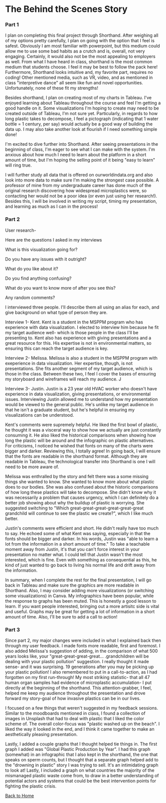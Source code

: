 # The Behind the Scenes Story
### Part 1
I plan on completing this final project through Shorthand. After weighing all of my options pretty carefully, I plan on going with the option that I feel is safest. Obviously I am most familiar with powerpoint, but this medium could allow me to use some bad habits as a crutch and is, overall, not very engaging. Certainly, it would also not be the most appealing to employers as well. From what I have heard in class, shorthand is the most common medium that students choose. I feel it may be best to follow the pack here! Furthermore, Shorthand looks intuitive and, my favorite part, requires no coding! Other mentioned media, such as VR, video, and as mentioned in class "interpretive dance" all seem like fun and novel opportunities. Unfortunately, none of these fit my strengths!

Besides shorthand, I plan on creating most of my charts in Tableau. I've enjoyed learning about Tableau throughout the course and feel I'm getting a good handle on it. Some visualizations I'm hoping to create may need to be created outside of Tableau, I'm not sure yet. Particularly, in regards to how long plastic takes to decompose, I feel a pictograph (indicating that 1 water bottle = 1 century, per say) would actually be a good way of building the data up. I may also take another look at flourish if I need something simple done!

I'm excited to dive further into Shorthand. After seeing presentations in the beginning of class, I'm eager to see what I can make with the system. I'm anxious about how much I need to learn about the platform in a short amount of time, but I'm hoping the selling point of it being "easy to learn" will ring true.

I will further study all data that is offered on ourworldindata.org and also look into more data to make sure I'm making the strongest case possible. A professor of mine from my undergraduate career has done much of the original research discovering how widespread microplastics were, so contacting her would not be a poor idea (or even just using her research!). Besides this, I will be involved in writing my script, timing my presentation, and learning as much as I can in the process!
### Part 2
User research-

Here are the questions I asked in my interviews

What is this visualization going for?

Do you have any issues with it outright?

What do you like about it?

Do you find anything confusing?

What do you want to know more of after you see this?

Any random comments?

I interviewed three people. I'll describe them all using an alias for each, and give background on what type of person they are.

Interview 1- Kent. Kent is a student in the MSPPM program who has experience with data visualization. I elected to interview him because he fit my target audience well- which is those people in the class I'll be presenting to. Kent also has experience with giving presentations and a great resource for this. His expertise is not in environmental matters, so ensuring this can reach the target audience is key.

Interview 2- Melissa. Melissa is also a student in the MSPPM program with exeperience in data visualization. Her expertise, though, is not presentations. She fits another segment of my target audience, which is those in the class. Between these two, I feel I cover the bases of ensuring my storyboard and wireframes will reach my audience. J

Interview 3- Justin. Justin is a 23 year old HVAC worker who doesn't have experience in data visualization, giving presentations, or environmental issues. Interviewing Justin allowed me to understand how my presentation would be viewed to the general public. He's unlike my target audience in that he isn't a graduate student, but he's helpful in ensuring my visualizations can be understood.

Kent's comments were supremely helpful. He liked the first bowl of plastic, he thought it was a visceral way to show how we actually are just constantly consuming it. He also liked the historical comparisons when showing how long the plastic will be around and the infographic on plastic alternatives. For criticisms, I noticed he wished that fonts on many of the charts were bigger and darker. Reviewing this, I totally agree! In going back, I will ensure that the fonts are readable in the shorthand format. Although they are readable in Tableau, the technological transfer into Shorthand is one I will need to be more aware of.

Melissa was enthralled by the story and felt there was a some missing things she wanted to know. She wanted to know more about what plastic does to our bodies. She was also confused about the historic comparisons of how long these plastics will take to decompose. She didn't know why it was necessarily a problem that causes urgency, which I can definitely do a better job showing about why the buildup of plastic is worrying. She suggested switching to "Which great-great-great-great-great-great grandchild will continue to see the plastic we create?", which I like much better.

Justin's comments were efficient and short. He didn't really have too much to say. He echoed some of what Kent was saying, especially in that the fonts should be bigger and darker. In his words, Justin was "able to learn a lot from the information in a short amount of time." To take a teachable moment away from Justin, it's that you can't force interest in your presentation no matter what. I could tell that Justin wasn't the most interested, which is fine. Even with something as consequential as this, he kind of just wanted to go back to living his normal life and drift away from the information.

In summary, when I complete the rest for the final presentation, I will go back in Tableau and make sure the graphics are more readable in Shorthand. Also, I may consider adding more visualizations (or switching some visualizations) in Canva. My infographics have been popular, while the response to graphs has been muted. This is honestly a good lesson to learn. If you want people interested, bringing out a more artisitc side is vital and useful. Graphs may be great for getting a lot of information in a short amount of time. Also, I'll be sure to add a call to action!
### Part 3
Since part 2, my major changes were included in what I explained back then through my user feedback. I made fonts more readable, first and foremost. I also added Melissa's suggestion of adding, in the comparison of what 500 years looks like, your "great-great-great-great... .grandchildren will be dealing with your plastic pollution" suggestion. I really thought it made sense- and it was surprising. 19 generations after you may be picking up your plastic pollution! I also remembered to put in a call-to-action, as I had forgotten on my first run-through! My most striking statistic- that all 47 human organ samples had evidence of microplastic accumulation- I put directly at the beginning of the shorthand. This attention-grabber, I feel, helped me keep my audience throughout the presentation and drove forward my story-goal of how invasive plastics can be in our lives. 

I focused on a few things that weren't suggested in my feedback sessions. Similar to the moodboards mentioned in class, I found a collection of images in Unsplash that had to deal with plastic that I liked the color scheme of. The overall color-focus was "plastic washed up on the beach". I liked the way it looked in the end, and I think it came together to make an aesthetically pleasing presentation.

Lastly, I added a couple graphs that I thought helped tie things in. The first graph I added was "Global Plastic Production by Year". I had this graph (somewhat) in an infographic that I also kept in the shorthand, the one that speaks on sperm counts, but I thought that a separate graph helped add to the "drowning in plastic" story I was trying to sell. It's an intimidating graph to look at! Lastly, I included a graph on what countries the majority of the mismanaged plastic waste come from, to draw in a better understanding of potential actors and systems that could be the best intervention points for fighting the plastic crisis. 

[Back to Home](README.md)
